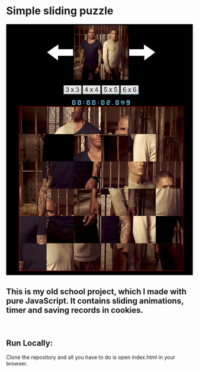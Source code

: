 # Simple sliding puzzle

<p align="center">
    <img src="imgs/presentation.png">
</p>

## This is my old school project, which I made with pure JavaScript. It contains sliding animations, timer and saving records in cookies.
</br> 

## Run Locally:

Clone the repository and all you have to do is open index.html in your browser.
